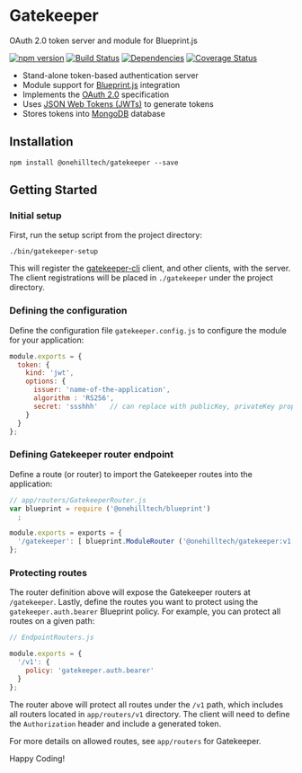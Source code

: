 Gatekeeper
=============

OAuth 2.0 token server and module for Blueprint.js

[![npm version](https://img.shields.io/npm/v/@onehilltech/gatekeeper.svg?maxAge=2592000)](https://www.npmjs.com/package/@onehilltech/gatekeeper)
[![Build Status](https://travis-ci.org/onehilltech/gatekeeper.svg?branch=master)](https://travis-ci.org/onehilltech/gatekeeper)
[![Dependencies](https://david-dm.org/onehilltech/gatekeeper.svg)](https://david-dm.org/onehilltech/gatekeeper)
[![Coverage Status](https://coveralls.io/repos/github/onehilltech/gatekeeper/badge.svg?branch=master)](https://coveralls.io/github/onehilltech/gatekeeper?branch=master)

* Stand-alone token-based authentication server
* Module support for [Blueprint.js](https://github.com/onehilltech/blueprint) integration
* Implements the [OAuth 2.0](http://oauth.net/2/) specification
* Uses [JSON Web Tokens (JWTs)](https://jwt.io/) to generate tokens
* Stores tokens into [MongoDB](https://www.mongodb.org/) database

Installation
--------------

    npm install @onehilltech/gatekeeper --save
    
Getting Started
----------------

### Initial setup

First, run the setup script from the project directory:

    ./bin/gatekeeper-setup
    
This will register the [gatekeeper-cli]() client, and other clients, with the 
server. The client registrations will be placed in `./gatekeeper` under the
project directory.

### Defining the configuration

Define the configuration file `gatekeeper.config.js` to configure the module
for your application:

```javascript
module.exports = {
  token: {
    kind: 'jwt',
    options: {
      issuer: 'name-of-the-application',
      algorithm : 'RS256',
      secret: 'ssshhh'   // can replace with publicKey, privateKey properties
    }
  }
};
```

### Defining Gatekeeper router endpoint

Define a route (or router) to import the Gatekeeper routes into the application:

```javascript
// app/routers/GatekeeperRouter.js
var blueprint = require ('@onehilltech/blueprint')
  ;

module.exports = exports = {
  '/gatekeeper': [ blueprint.ModuleRouter ('@onehilltech/gatekeeper:v1') ]
};
```

### Protecting routes

The router definition above will expose the Gatekeeper routers at `/gatekeeper`.
Lastly, define the routes you want to protect using the ```gatekeeper.auth.bearer```
Blueprint policy. For example, you can protect all routes on a given path:

```javascript
// EndpointRouters.js

module.exports = {
  '/v1': {
    policy: 'gatekeeper.auth.bearer'
  }
};
```

The router above will protect all routes under the `/v1` path, which
includes all routers located in `app/routers/v1` directory. The client will
need to define the `Authorization` header and include a generated token.

For more details on allowed routes, see `app/routers` for Gatekeeper.

Happy Coding!

